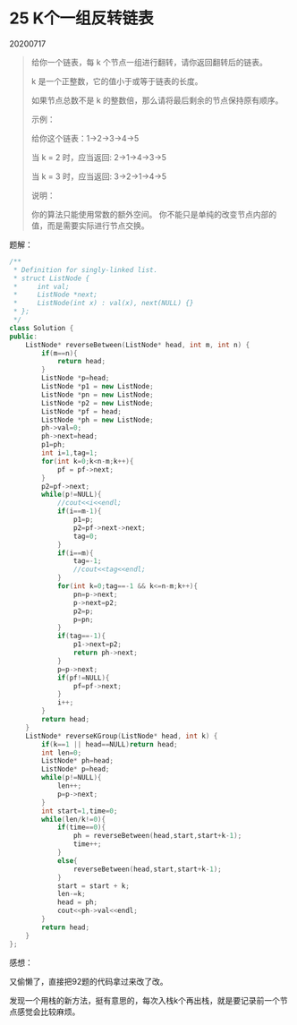 # 25 K个一组反转链表

20200717

> 给你一个链表，每 k 个节点一组进行翻转，请你返回翻转后的链表。
>
> k 是一个正整数，它的值小于或等于链表的长度。
>
>  如果节点总数不是 k 的整数倍，那么请将最后剩余的节点保持原有顺序。
>
>  
>
> 示例：
>
> 给你这个链表：1->2->3->4->5
>
> 当 k = 2 时，应当返回: 2->1->4->3->5
> 
>当 k = 3 时，应当返回: 3->2->1->4->5
> 
> 
> 
>说明：
> 
>你的算法只能使用常数的额外空间。
>你不能只是单纯的改变节点内部的值，而是需要实际进行节点交换。

题解：

```c++
/**
 * Definition for singly-linked list.
 * struct ListNode {
 *     int val;
 *     ListNode *next;
 *     ListNode(int x) : val(x), next(NULL) {}
 * };
 */
class Solution {
public:
    ListNode* reverseBetween(ListNode* head, int m, int n) {
        if(m==n){
            return head;
        }
        ListNode *p=head;
        ListNode *p1 = new ListNode;
        ListNode *pn = new ListNode;
        ListNode *p2 = new ListNode;
        ListNode *pf = head;
        ListNode *ph = new ListNode;
        ph->val=0;
        ph->next=head;
        p1=ph;
        int i=1,tag=1;
        for(int k=0;k<n-m;k++){
            pf = pf->next;
        }
        p2=pf->next;
        while(p!=NULL){
            //cout<<i<<endl;
            if(i==m-1){
                p1=p;
                p2=pf->next->next;
                tag=0;
            }
            if(i==m){
                tag=-1;
                //cout<<tag<<endl;
            }
            for(int k=0;tag==-1 && k<=n-m;k++){
                pn=p->next;
                p->next=p2;
                p2=p;
                p=pn;
            }
            if(tag==-1){
                p1->next=p2;
                return ph->next;
            }
            p=p->next;
            if(pf!=NULL){
                pf=pf->next;    
            }
            i++;
        }
        return head;
    }
    ListNode* reverseKGroup(ListNode* head, int k) {
        if(k==1 || head==NULL)return head;
        int len=0;
        ListNode* ph=head;
        ListNode* p=head;
        while(p!=NULL){
            len++;
            p=p->next;
        }
        int start=1,time=0;
        while(len/k!=0){
            if(time==0){
                ph = reverseBetween(head,start,start+k-1);
                time++;
            }
            else{
                reverseBetween(head,start,start+k-1);
            }
            start = start + k;
            len-=k;
            head = ph;
            cout<<ph->val<<endl;
        }
        return head;
    }
};
```

感想：

又偷懒了，直接把92题的代码拿过来改了改。

发现一个用栈的新方法，挺有意思的，每次入栈k个再出栈，就是要记录前一个节点感觉会比较麻烦。